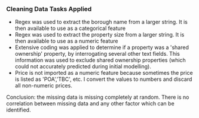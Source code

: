 ### Cleaning Data Tasks Applied
* Regex was used to extract the borough name from a larger string. It is then available to use as a categorical feature
* Regex was used to extract the property size from a larger string. It is then available to use as a numeric feature
* Extensive coding was applied to determine if a property was a 'shared ownership' property, by interrogating several other text fields. This information was used to exclude shared ownership properties (which could not accurately predicted during initial modelling).
* Price is not imported as a numeric feature because sometimes the price is listed as 'POA','TBC', etc. I convert the values to numbers and discard all non-numeric prices.

Conclusion: the missing data is missing completely at random. There is no correlation between missing data and any other factor which can be identified.